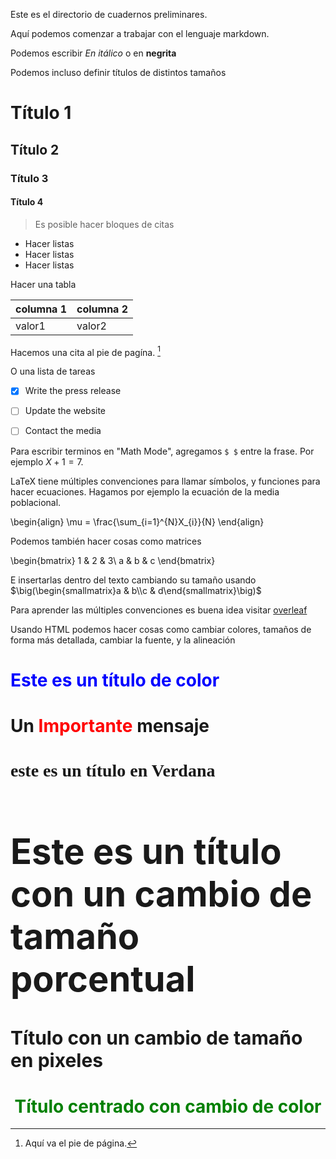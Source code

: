 Este es el directorio de cuadernos preliminares.

Aquí podemos comenzar a trabajar con el lenguaje markdown.

Podemos escribir *En itálico* o en **negrita**

Podemos incluso definir títulos de distintos tamaños

# Título 1
## Título 2
### Título 3
#### Título 4

> Es posible hacer bloques de citas

* Hacer listas
* Hacer listas
* Hacer listas

Hacer una tabla

|columna 1|columna 2|
|---------|---------|
|valor1   |valor2   |

Hacemos una cita al pie de pagína. [^1]

[^1]: Aquí va el pie de página.


O una lista de tareas 
- [x] Write the press release
- [ ] Update the website
- [ ] Contact the media


Para escribir terminos en "Math Mode", agregamos `$ $` entre la frase. Por ejemplo $X + 1 = 7$.

LaTeX tiene múltiples convenciones para llamar símbolos, y funciones para hacer ecuaciones. Hagamos por ejemplo la ecuación de la media poblacional.

\begin{align}
    \mu = \frac{\sum_{i=1}^{N}X_{i}}{N}
\end{align}

Podemos también hacer cosas como matrices

\begin{bmatrix}
1 & 2 & 3\\
a & b & c
\end{bmatrix}

E insertarlas dentro del texto cambiando su tamaño usando $\big(\begin{smallmatrix}a & b\\c & d\end{smallmatrix}\big)$ 

Para aprender las múltiples convenciones es buena idea visitar [overleaf](https://www.overleaf.com/learn)


Usando HTML podemos hacer cosas como cambiar colores, tamaños de forma más detallada, cambiar la fuente, y la alineación

<h1 style="color:blue;">Este es un título de color</h1>

<h1>Un <span style="color:red">Importante</span> mensaje</h1>


<h1 style="font-family:verdana;">este es un título en Verdana</h1>

<h1 style="font-size:400%;">Este es un título con un cambio de tamaño porcentual</h1>

<h1 style="font-size:30px;">Título con un cambio de tamaño en pixeles</h1>

<h1 style="text-align:center;color:green;">Título centrado con cambio de color</h1>
